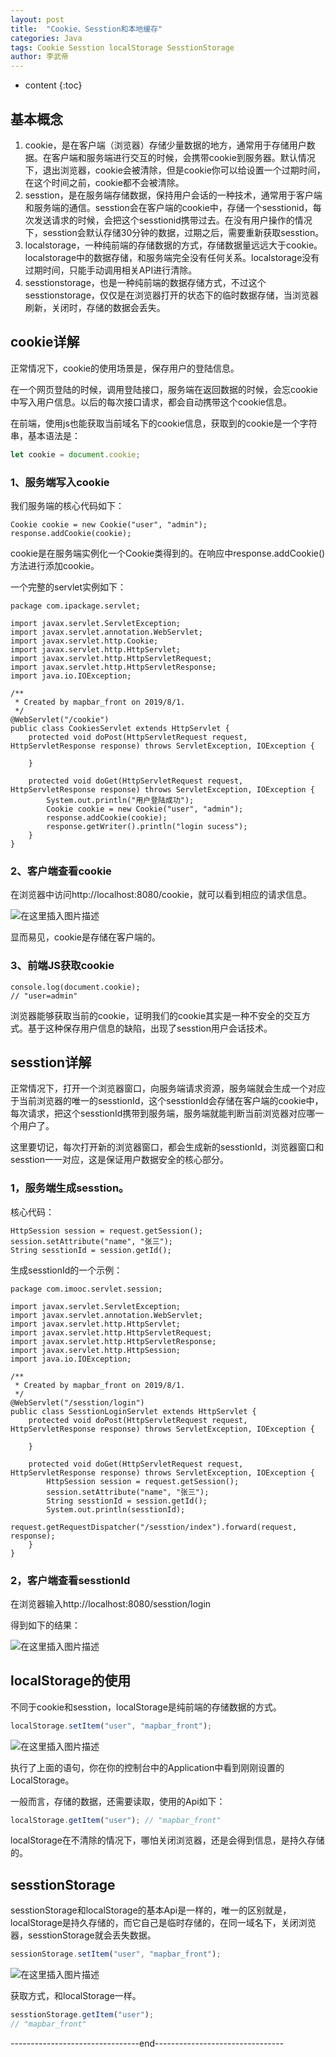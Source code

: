 ```yaml
---
layout: post 
title:  "Cookie、Sesstion和本地缓存" 
categories: Java 
tags: Cookie Sesstion localStorage SesstionStorage  
author: 李武帝 
---
```


* content
{:toc}

## 基本概念

1. cookie，是在客户端（浏览器）存储少量数据的地方，通常用于存储用户数据。在客户端和服务端进行交互的时候，会携带cookie到服务器。默认情况下，退出浏览器，cookie会被清除，但是cookie你可以给设置一个过期时间，在这个时间之前，cookie都不会被清除。
2. sesstion，是在服务端存储数据，保持用户会话的一种技术，通常用于客户端和服务端的通信。sesstion会在客户端的cookie中，存储一个sesstionid，每次发送请求的时候，会把这个sesstionid携带过去。在没有用户操作的情况下，sesstion会默认存储30分钟的数据，过期之后，需要重新获取sesstion。
3. localstorage，一种纯前端的存储数据的方式，存储数据量远远大于cookie。localstorage中的数据存储，和服务端完全没有任何关系。localstorage没有过期时间，只能手动调用相关API进行清除。
4. sesstionstorage，也是一种纯前端的数据存储方式，不过这个sesstionstorage，仅仅是在浏览器打开的状态下的临时数据存储，当浏览器刷新，关闭时，存储的数据会丢失。


## cookie详解

正常情况下，cookie的使用场景是，保存用户的登陆信息。

在一个网页登陆的时候，调用登陆接口，服务端在返回数据的时候，会忘cookie中写入用户信息。以后的每次接口请求，都会自动携带这个cookie信息。

在前端，使用js也能获取当前域名下的cookie信息，获取到的cookie是一个字符串，基本语法是：

```javascript
let cookie = document.cookie;
```
### 1、服务端写入cookie
我们服务端的核心代码如下：

```
Cookie cookie = new Cookie("user", "admin");
response.addCookie(cookie);
```
cookie是在服务端实例化一个Cookie类得到的。在响应中response.addCookie()方法进行添加cookie。

一个完整的servlet实例如下：

```
package com.ipackage.servlet;

import javax.servlet.ServletException;
import javax.servlet.annotation.WebServlet;
import javax.servlet.http.Cookie;
import javax.servlet.http.HttpServlet;
import javax.servlet.http.HttpServletRequest;
import javax.servlet.http.HttpServletResponse;
import java.io.IOException;

/**
 * Created by mapbar_front on 2019/8/1.
 */
@WebServlet("/cookie")
public class CookiesServlet extends HttpServlet {
    protected void doPost(HttpServletRequest request, HttpServletResponse response) throws ServletException, IOException {

    }

    protected void doGet(HttpServletRequest request, HttpServletResponse response) throws ServletException, IOException {
        System.out.println("用户登陆成功");
        Cookie cookie = new Cookie("user", "admin");
        response.addCookie(cookie);
        response.getWriter().println("login sucess");
    }
}
```

### 2、客户端查看cookie

在浏览器中访问http://localhost:8080/cookie，就可以看到相应的请求信息。

![在这里插入图片描述](https://img-blog.csdnimg.cn/2019082000143935.png?x-oss-process=image/watermark,type_ZmFuZ3poZW5naGVpdGk,shadow_10,text_aHR0cHM6Ly9ibG9nLmNzZG4ubmV0L21hcGJhcl9mcm9udA==,size_16,color_FFFFFF,t_70)

显而易见，cookie是存储在客户端的。

### 3、前端JS获取cookie

```
console.log(document.cookie);
// "user=admin"
```
浏览器能够获取当前的cookie，证明我们的cookie其实是一种不安全的交互方式。基于这种保存用户信息的缺陷，出现了sesstion用户会话技术。

## sesstion详解

正常情况下，打开一个浏览器窗口，向服务端请求资源，服务端就会生成一个对应于当前浏览器的唯一的sesstionId，这个sesstionId会存储在客户端的cookie中，每次请求，把这个sesstionId携带到服务端，服务端就能判断当前浏览器对应哪一个用户了。

这里要切记，每次打开新的浏览器窗口，都会生成新的sesstionId，浏览器窗口和sesstion一一对应，这是保证用户数据安全的核心部分。

### 1，服务端生成sesstion。
核心代码：

```
HttpSession session = request.getSession();
session.setAttribute("name", "张三");
String sesstionId = session.getId();
```
生成sesstionId的一个示例：

```
package com.imooc.servlet.session;

import javax.servlet.ServletException;
import javax.servlet.annotation.WebServlet;
import javax.servlet.http.HttpServlet;
import javax.servlet.http.HttpServletRequest;
import javax.servlet.http.HttpServletResponse;
import javax.servlet.http.HttpSession;
import java.io.IOException;

/**
 * Created by mapbar_front on 2019/8/1.
 */
@WebServlet("/sesstion/login")
public class SesstionLoginServlet extends HttpServlet {
    protected void doPost(HttpServletRequest request, HttpServletResponse response) throws ServletException, IOException {

    }

    protected void doGet(HttpServletRequest request, HttpServletResponse response) throws ServletException, IOException {
        HttpSession session = request.getSession();
        session.setAttribute("name", "张三");
        String sesstionId = session.getId();
        System.out.println(sesstionId);
        request.getRequestDispatcher("/sesstion/index").forward(request, response);
    }
}

```
### 2，客户端查看sesstionId
在浏览器输入http://localhost:8080/sesstion/login

得到如下的结果：

![在这里插入图片描述](https://img-blog.csdnimg.cn/20190820002617411.png?x-oss-process=image/watermark,type_ZmFuZ3poZW5naGVpdGk,shadow_10,text_aHR0cHM6Ly9ibG9nLmNzZG4ubmV0L21hcGJhcl9mcm9udA==,size_16,color_FFFFFF,t_70)

## localStorage的使用
不同于cookie和sesstion，localStorage是纯前端的存储数据的方式。

```javascript
localStorage.setItem("user", "mapbar_front");
```

![在这里插入图片描述](https://img-blog.csdnimg.cn/20190820003225617.png?x-oss-process=image/watermark,type_ZmFuZ3poZW5naGVpdGk,shadow_10,text_aHR0cHM6Ly9ibG9nLmNzZG4ubmV0L21hcGJhcl9mcm9udA==,size_16,color_FFFFFF,t_70)

执行了上面的语句，你在你的控制台中的Application中看到刚刚设置的LocalStorage。

一般而言，存储的数据，还需要读取，使用的Api如下：

```javascript
localStorage.getItem("user"); // "mapbar_front"
```
localStorage在不清除的情况下，哪怕关闭浏览器，还是会得到信息，是持久存储的。

## sesstionStorage

sesstionStorage和localStorage的基本Api是一样的，唯一的区别就是，localStorage是持久存储的，而它自己是临时存储的，在同一域名下，关闭浏览器，sesstionStorage就会丢失数据。

```javascript
sessionStorage.setItem("user", "mapbar_front");
```
![在这里插入图片描述](https://img-blog.csdnimg.cn/20190820003858329.png?x-oss-process=image/watermark,type_ZmFuZ3poZW5naGVpdGk,shadow_10,text_aHR0cHM6Ly9ibG9nLmNzZG4ubmV0L21hcGJhcl9mcm9udA==,size_16,color_FFFFFF,t_70)

获取方式，和localStorage一样。

```javascript
sesstionStorage.getItem("user");
// "mapbar_front"
```

--------------------------------end--------------------------------
